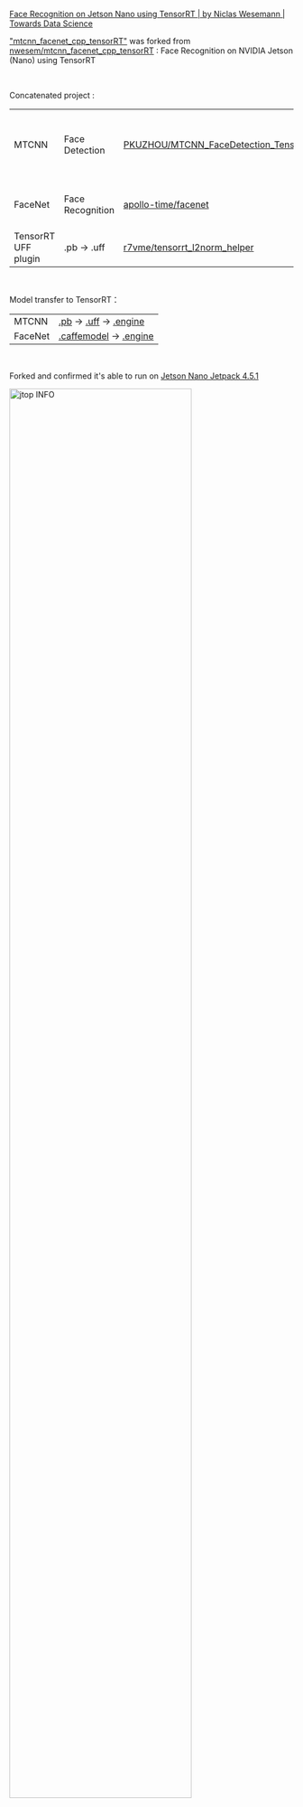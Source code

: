 [Face Recognition on Jetson Nano using TensorRT | by Niclas Wesemann | Towards Data Science](https://towardsdatascience.com/face-recognition-using-tensorrt-on-jetson-nano-set-up-in-less-than-5min-7c00bf730085)

["mtcnn_facenet_cpp_tensorRT"](./mtcnn_facenet_cpp_tensorRT/) was forked from [nwesem/mtcnn_facenet_cpp_tensorRT](https://github.com/nwesem/mtcnn_facenet_cpp_tensorRT) : Face Recognition on NVIDIA Jetson (Nano) using TensorRT

</br>

Concatenated project :

|                     |                  |                                                                                                 |                                                                         |
| ------------------- | ---------------- | ----------------------------------------------------------------------------------------------- | ----------------------------------------------------------------------- |
| MTCNN               | Face Detection   | [PKUZHOU/MTCNN_FaceDetection_TensorRT](https://github.com/PKUZHOU/MTCNN_FaceDetection_TensorRT) | MTCNN C++ implementation with NVIDIA TensorRT Inference accelerator SDK |
| FaceNet             | Face Recognition | [apollo-time/facenet](https://github.com/apollo-time/facenet)                                   | Tensorflow implementation of the FaceNet face recognizer                |
| TensorRT UFF plugin | .pb → .uff       | [r7vme/tensorrt_l2norm_helper](https://github.com/r7vme/tensorrt_l2norm_helper)                 | TensorRT plugin that allows to use tf.nn.l2_normalize                   |




</br>

Model transfer to TensorRT：

|         |                       |
| ------- | --------------------- |
| MTCNN   | [.pb](./mtcnn_facenet_cpp_tensorRT/facenet.pb) → [.uff](./mtcnn_facenet_cpp_tensorRT/facenetModels/facenet.uff) → [.engine](./mtcnn_facenet_cpp_tensorRT/facenetModels/facenet.engine)  |
| FaceNet | [.caffemodel](./mtcnn_facenet_cpp_tensorRT/mtCNNModels/det1_relu.caffemodel) → [.engine](./mtcnn_facenet_cpp_tensorRT/mtCNNModels/det1_relu1.engine) |



</br>


Forked and confirmed it's able to run on [Jetson Nano Jetpack 4.5.1](https://developer.nvidia.com/jetpack-sdk-451-archive)

 <img src="./Nano JP4.5 - jtop INFO.PNG" width = "80%" height = "80%" alt="jtop INFO"  />
